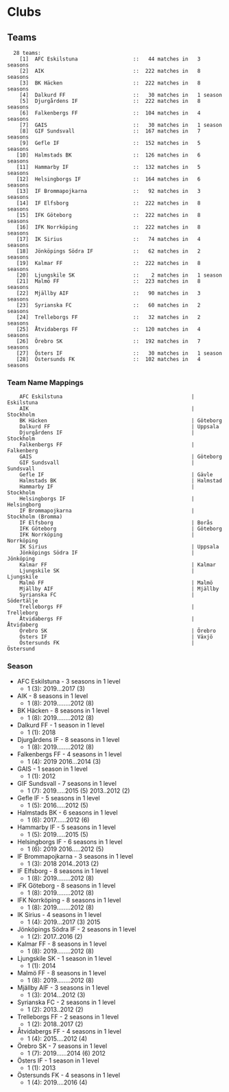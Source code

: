 # Clubs

## Teams

```
  28 teams:
    [1]  AFC Eskilstuna                  ::   44 matches in   3 seasons
    [2]  AIK                             ::  222 matches in   8 seasons
    [3]  BK Häcken                       ::  222 matches in   8 seasons
    [4]  Dalkurd FF                      ::   30 matches in   1 season
    [5]  Djurgårdens IF                  ::  222 matches in   8 seasons
    [6]  Falkenbergs FF                  ::  104 matches in   4 seasons
    [7]  GAIS                            ::   30 matches in   1 season
    [8]  GIF Sundsvall                   ::  167 matches in   7 seasons
    [9]  Gefle IF                        ::  152 matches in   5 seasons
   [10]  Halmstads BK                    ::  126 matches in   6 seasons
   [11]  Hammarby IF                     ::  132 matches in   5 seasons
   [12]  Helsingborgs IF                 ::  164 matches in   6 seasons
   [13]  IF Brommapojkarna               ::   92 matches in   3 seasons
   [14]  IF Elfsborg                     ::  222 matches in   8 seasons
   [15]  IFK Göteborg                    ::  222 matches in   8 seasons
   [16]  IFK Norrköping                  ::  222 matches in   8 seasons
   [17]  IK Sirius                       ::   74 matches in   4 seasons
   [18]  Jönköpings Södra IF             ::   62 matches in   2 seasons
   [19]  Kalmar FF                       ::  222 matches in   8 seasons
   [20]  Ljungskile SK                   ::    2 matches in   1 season
   [21]  Malmö FF                        ::  223 matches in   8 seasons
   [22]  Mjällby AIF                     ::   90 matches in   3 seasons
   [23]  Syrianska FC                    ::   60 matches in   2 seasons
   [24]  Trelleborgs FF                  ::   32 matches in   2 seasons
   [25]  Åtvidabergs FF                  ::  120 matches in   4 seasons
   [26]  Örebro SK                       ::  192 matches in   7 seasons
   [27]  Östers IF                       ::   30 matches in   1 season
   [28]  Östersunds FK                   ::  102 matches in   4 seasons
```


### Team Name Mappings



```
    AFC Eskilstuna                                          | Eskilstuna
    AIK                                                     | Stockholm
    BK Häcken                                               | Göteborg
    Dalkurd FF                                              | Uppsala
    Djurgårdens IF                                          | Stockholm
    Falkenbergs FF                                          | Falkenberg
    GAIS                                                    | Göteborg
    GIF Sundsvall                                           | Sundsvall
    Gefle IF                                                | Gävle
    Halmstads BK                                            | Halmstad
    Hammarby IF                                             | Stockholm
    Helsingborgs IF                                         | Helsingborg
    IF Brommapojkarna                                       | Stockholm (Bromma)
    IF Elfsborg                                             | Borås
    IFK Göteborg                                            | Göteborg
    IFK Norrköping                                          | Norrköping
    IK Sirius                                               | Uppsala
    Jönköpings Södra IF                                     | Jönköping
    Kalmar FF                                               | Kalmar
    Ljungskile SK                                           | Ljungskile
    Malmö FF                                                | Malmö
    Mjällby AIF                                             | Mjällby
    Syrianska FC                                            | Södertälje
    Trelleborgs FF                                          | Trelleborg
    Åtvidabergs FF                                          | Åtvidaberg
    Örebro SK                                               | Örebro
    Östers IF                                               | Växjö
    Östersunds FK                                           | Östersund
```



### Season

- AFC Eskilstuna - 3 seasons in 1 level
  - 1 (3): 2019...2017 (3)
- AIK - 8 seasons in 1 level
  - 1 (8): 2019........2012 (8)
- BK Häcken - 8 seasons in 1 level
  - 1 (8): 2019........2012 (8)
- Dalkurd FF - 1 season in 1 level
  - 1 (1): 2018
- Djurgårdens IF - 8 seasons in 1 level
  - 1 (8): 2019........2012 (8)
- Falkenbergs FF - 4 seasons in 1 level
  - 1 (4): 2019 2016...2014 (3)
- GAIS - 1 season in 1 level
  - 1 (1): 2012
- GIF Sundsvall - 7 seasons in 1 level
  - 1 (7): 2019.....2015 (5) 2013..2012 (2)
- Gefle IF - 5 seasons in 1 level
  - 1 (5): 2016.....2012 (5)
- Halmstads BK - 6 seasons in 1 level
  - 1 (6): 2017......2012 (6)
- Hammarby IF - 5 seasons in 1 level
  - 1 (5): 2019.....2015 (5)
- Helsingborgs IF - 6 seasons in 1 level
  - 1 (6): 2019 2016.....2012 (5)
- IF Brommapojkarna - 3 seasons in 1 level
  - 1 (3): 2018 2014..2013 (2)
- IF Elfsborg - 8 seasons in 1 level
  - 1 (8): 2019........2012 (8)
- IFK Göteborg - 8 seasons in 1 level
  - 1 (8): 2019........2012 (8)
- IFK Norrköping - 8 seasons in 1 level
  - 1 (8): 2019........2012 (8)
- IK Sirius - 4 seasons in 1 level
  - 1 (4): 2019...2017 (3) 2015
- Jönköpings Södra IF - 2 seasons in 1 level
  - 1 (2): 2017..2016 (2)
- Kalmar FF - 8 seasons in 1 level
  - 1 (8): 2019........2012 (8)
- Ljungskile SK - 1 season in 1 level
  - 1 (1): 2014
- Malmö FF - 8 seasons in 1 level
  - 1 (8): 2019........2012 (8)
- Mjällby AIF - 3 seasons in 1 level
  - 1 (3): 2014...2012 (3)
- Syrianska FC - 2 seasons in 1 level
  - 1 (2): 2013..2012 (2)
- Trelleborgs FF - 2 seasons in 1 level
  - 1 (2): 2018..2017 (2)
- Åtvidabergs FF - 4 seasons in 1 level
  - 1 (4): 2015....2012 (4)
- Örebro SK - 7 seasons in 1 level
  - 1 (7): 2019......2014 (6) 2012
- Östers IF - 1 season in 1 level
  - 1 (1): 2013
- Östersunds FK - 4 seasons in 1 level
  - 1 (4): 2019....2016 (4)

